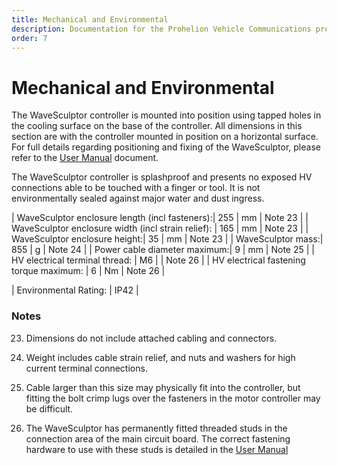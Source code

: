 ```yaml
---
title: Mechanical and Environmental
description: Documentation for the Prohelion Vehicle Communications protocol
order: 7
---
```


# Mechanical and Environmental

The WaveSculptor controller is mounted into position using tapped holes in the cooling surface on the base of the controller.  All dimensions in this section are with the controller mounted in position on a horizontal surface.  For full details regarding positioning and fixing of the WaveSculptor, please refer to the [User Manual](http://localhost:4000/WaveSculptor_Motor_Controllers/WaveSculptor22_User_Manual/Overview.md) document.

The WaveSculptor controller is splashproof and presents no exposed HV connections able to be touched with a finger or tool.  It is not environmentally sealed against major water and dust ingress.  

| WaveSculptor enclosure length (incl fasteners):| 255 | mm | Note 23 |
| WaveSculptor enclosure width (incl strain relief): | 165 | mm | Note 23 |
| WaveSculptor enclosure height:| 35 | mm | Note 23 |
| WaveSculptor mass:| 855 | g | Note 24  |
| Power cable diameter maximum:| 9 | mm | Note 25 |
| HV electrical terminal thread: | M6 |  | Note 26 |
| HV electrical fastening torque maximum: | 6 | Nm | Note 26 |

| Environmental Rating: | IP42 | 

### Notes

23) Dimensions do not include attached cabling and connectors.

24) Weight includes cable strain relief, and nuts and washers for high current terminal connections.

25) Cable larger than this size may physically fit into the controller, but fitting the bolt crimp lugs over the fasteners in the motor controller may be difficult.

26) The WaveSculptor has permanently fitted threaded studs in the connection area of the main circuit board.  The correct fastening hardware to use with these studs is detailed in the [User Manual](http://localhost:4000/WaveSculptor_Motor_Controllers/WaveSculptor22_User_Manual/Overview.md)
